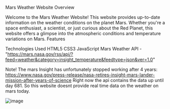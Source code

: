 Mars Weather Website
Overview

Welcome to the Mars Weather Website! This website provides up-to-date information on the weather conditions on the planet Mars. Whether you're a space enthusiast, a scientist, or just curious about the Red Planet, this website offers a glimpse into the atmospheric conditions and temperature variations on Mars.
Features

Technologies Used
    HTML5
    CSS3
    JavaScript
    Mars Weather API - "https://mars.nasa.gov/rss/api/?feed=weather&category=insight_temperature&feedtype=json&ver=1.0"


Note!
The mars Insight has unfortunately stopped working after 4 years: https://www.nasa.gov/press-release/nasa-retires-insight-mars-lander-mission-after-years-of-science
Right now the api contains the data up until day 681. So this website doesnt provide real time data on the weather on mars today.



![image](https://github.com/vi2hnu/Mars-Weather-Website/assets/130527742/feece564-e0ba-4df9-8293-b95e1615b023)

